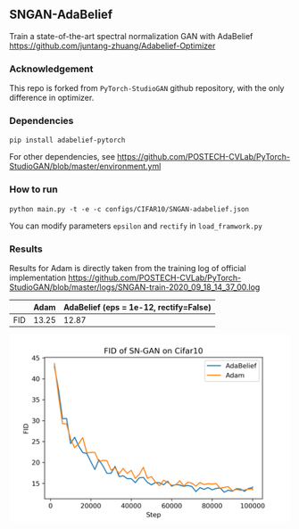 ## SNGAN-AdaBelief
Train a state-of-the-art spectral normalization GAN with AdaBelief https://github.com/juntang-zhuang/Adabelief-Optimizer

### Acknowledgement
This repo is forked from ```PyTorch-StudioGAN``` github repository, with the only difference in optimizer.

### Dependencies
```
pip install adabelief-pytorch
```
For other dependencies, see https://github.com/POSTECH-CVLab/PyTorch-StudioGAN/blob/master/environment.yml

### How to run
```
python main.py -t -e -c configs/CIFAR10/SNGAN-adabelief.json
```
You can modify parameters ```epsilon``` and ```rectify``` in ```load_framwork.py```

### Results
Results for Adam is directly taken from the training log of official implementation https://github.com/POSTECH-CVLab/PyTorch-StudioGAN/blob/master/logs/SNGAN-train-2020_09_18_14_37_00.log

|     | Adam  | AdaBelief (eps = 1e-12, rectify=False) |
|:---:|-------|-----------|
| FID | 13.25 | 12.87     |

![](logs/fid.png)
